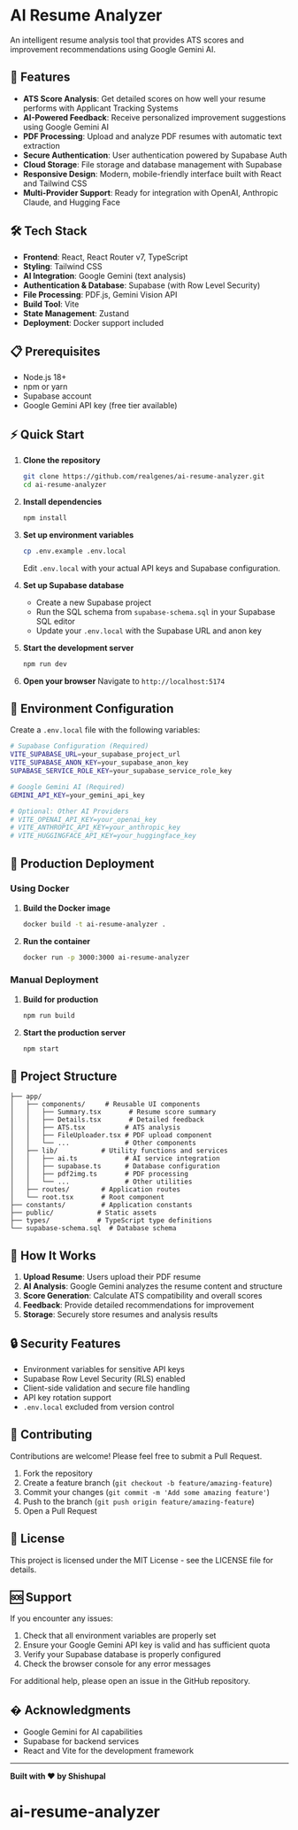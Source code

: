 # AI Resume Analyzer

An intelligent resume analysis tool that provides ATS scores and improvement recommendations using Google Gemini AI.

## 🚀 Features

- **ATS Score Analysis**: Get detailed scores on how well your resume performs with Applicant Tracking Systems
- **AI-Powered Feedback**: Receive personalized improvement suggestions using Google Gemini AI
- **PDF Processing**: Upload and analyze PDF resumes with automatic text extraction
- **Secure Authentication**: User authentication powered by Supabase Auth
- **Cloud Storage**: File storage and database management with Supabase
- **Responsive Design**: Modern, mobile-friendly interface built with React and Tailwind CSS
- **Multi-Provider Support**: Ready for integration with OpenAI, Anthropic Claude, and Hugging Face

## 🛠️ Tech Stack

- **Frontend**: React, React Router v7, TypeScript
- **Styling**: Tailwind CSS
- **AI Integration**: Google Gemini (text analysis)
- **Authentication & Database**: Supabase (with Row Level Security)
- **File Processing**: PDF.js, Gemini Vision API
- **Build Tool**: Vite
- **State Management**: Zustand
- **Deployment**: Docker support included

## 📋 Prerequisites

- Node.js 18+
- npm or yarn
- Supabase account
- Google Gemini API key (free tier available)

## ⚡ Quick Start

1. **Clone the repository**

   ```bash
   git clone https://github.com/realgenes/ai-resume-analyzer.git
   cd ai-resume-analyzer
   ```

2. **Install dependencies**

   ```bash
   npm install
   ```

3. **Set up environment variables**

   ```bash
   cp .env.example .env.local
   ```

   Edit `.env.local` with your actual API keys and Supabase configuration.

4. **Set up Supabase database**

   - Create a new Supabase project
   - Run the SQL schema from `supabase-schema.sql` in your Supabase SQL editor
   - Update your `.env.local` with the Supabase URL and anon key

5. **Start the development server**

   ```bash
   npm run dev
   ```

6. **Open your browser**
   Navigate to `http://localhost:5174`

## 🔧 Environment Configuration

Create a `.env.local` file with the following variables:

```bash
# Supabase Configuration (Required)
VITE_SUPABASE_URL=your_supabase_project_url
VITE_SUPABASE_ANON_KEY=your_supabase_anon_key
SUPABASE_SERVICE_ROLE_KEY=your_supabase_service_role_key

# Google Gemini AI (Required)
GEMINI_API_KEY=your_gemini_api_key

# Optional: Other AI Providers
# VITE_OPENAI_API_KEY=your_openai_key
# VITE_ANTHROPIC_API_KEY=your_anthropic_key
# VITE_HUGGINGFACE_API_KEY=your_huggingface_key
```

## 🚢 Production Deployment

### Using Docker

1. **Build the Docker image**

   ```bash
   docker build -t ai-resume-analyzer .
   ```

2. **Run the container**
   ```bash
   docker run -p 3000:3000 ai-resume-analyzer
   ```

### Manual Deployment

1. **Build for production**

   ```bash
   npm run build
   ```

2. **Start the production server**
   ```bash
   npm start
   ```

## 📁 Project Structure

```
├── app/
│   ├── components/     # Reusable UI components
│   │   ├── Summary.tsx       # Resume score summary
│   │   ├── Details.tsx       # Detailed feedback
│   │   ├── ATS.tsx          # ATS analysis
│   │   ├── FileUploader.tsx # PDF upload component
│   │   └── ...              # Other components
│   ├── lib/           # Utility functions and services
│   │   ├── ai.ts            # AI service integration
│   │   ├── supabase.ts      # Database configuration
│   │   ├── pdf2img.ts       # PDF processing
│   │   └── ...              # Other utilities
│   ├── routes/        # Application routes
│   └── root.tsx       # Root component
├── constants/         # Application constants
├── public/           # Static assets
├── types/            # TypeScript type definitions
└── supabase-schema.sql  # Database schema
```

## 🎯 How It Works

1. **Upload Resume**: Users upload their PDF resume
2. **AI Analysis**: Google Gemini analyzes the resume content and structure
3. **Score Generation**: Calculate ATS compatibility and overall scores
4. **Feedback**: Provide detailed recommendations for improvement
5. **Storage**: Securely store resumes and analysis results

## 🔒 Security Features

- Environment variables for sensitive API keys
- Supabase Row Level Security (RLS) enabled
- Client-side validation and secure file handling
- API key rotation support
- `.env.local` excluded from version control

## 🤝 Contributing

Contributions are welcome! Please feel free to submit a Pull Request.

1. Fork the repository
2. Create a feature branch (`git checkout -b feature/amazing-feature`)
3. Commit your changes (`git commit -m 'Add some amazing feature'`)
4. Push to the branch (`git push origin feature/amazing-feature`)
5. Open a Pull Request

## 📄 License

This project is licensed under the MIT License - see the LICENSE file for details.

## 🆘 Support

If you encounter any issues:

1. Check that all environment variables are properly set
2. Ensure your Google Gemini API key is valid and has sufficient quota
3. Verify your Supabase database is properly configured
4. Check the browser console for any error messages

For additional help, please open an issue in the GitHub repository.

## � Acknowledgments

- Google Gemini for AI capabilities
- Supabase for backend services
- React and Vite for the development framework

---

**Built with ❤️ by Shishupal**

# ai-resume-analyzer
